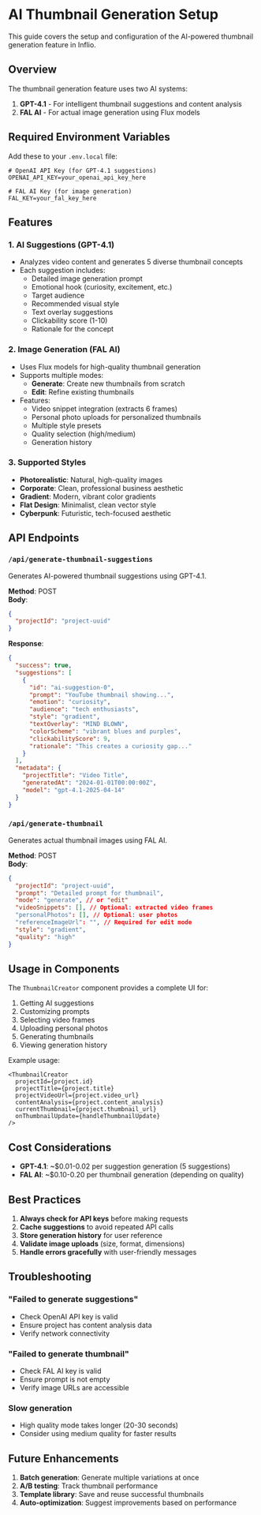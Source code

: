 # AI Thumbnail Generation Setup

This guide covers the setup and configuration of the AI-powered thumbnail generation feature in Inflio.

## Overview

The thumbnail generation feature uses two AI systems:
1. **GPT-4.1** - For intelligent thumbnail suggestions and content analysis
2. **FAL AI** - For actual image generation using Flux models

## Required Environment Variables

Add these to your `.env.local` file:

```env
# OpenAI API Key (for GPT-4.1 suggestions)
OPENAI_API_KEY=your_openai_api_key_here

# FAL AI Key (for image generation)
FAL_KEY=your_fal_key_here
```

## Features

### 1. AI Suggestions (GPT-4.1)
- Analyzes video content and generates 5 diverse thumbnail concepts
- Each suggestion includes:
  - Detailed image generation prompt
  - Emotional hook (curiosity, excitement, etc.)
  - Target audience
  - Recommended visual style
  - Text overlay suggestions
  - Clickability score (1-10)
  - Rationale for the concept

### 2. Image Generation (FAL AI)
- Uses Flux models for high-quality thumbnail generation
- Supports multiple modes:
  - **Generate**: Create new thumbnails from scratch
  - **Edit**: Refine existing thumbnails
- Features:
  - Video snippet integration (extracts 6 frames)
  - Personal photo uploads for personalized thumbnails
  - Multiple style presets
  - Quality selection (high/medium)
  - Generation history

### 3. Supported Styles
- **Photorealistic**: Natural, high-quality images
- **Corporate**: Clean, professional business aesthetic
- **Gradient**: Modern, vibrant color gradients
- **Flat Design**: Minimalist, clean vector style
- **Cyberpunk**: Futuristic, tech-focused aesthetic

## API Endpoints

### `/api/generate-thumbnail-suggestions`
Generates AI-powered thumbnail suggestions using GPT-4.1.

**Method**: POST  
**Body**:
```json
{
  "projectId": "project-uuid"
}
```

**Response**:
```json
{
  "success": true,
  "suggestions": [
    {
      "id": "ai-suggestion-0",
      "prompt": "YouTube thumbnail showing...",
      "emotion": "curiosity",
      "audience": "tech enthusiasts",
      "style": "gradient",
      "textOverlay": "MIND BLOWN",
      "colorScheme": "vibrant blues and purples",
      "clickabilityScore": 9,
      "rationale": "This creates a curiosity gap..."
    }
  ],
  "metadata": {
    "projectTitle": "Video Title",
    "generatedAt": "2024-01-01T00:00:00Z",
    "model": "gpt-4.1-2025-04-14"
  }
}
```

### `/api/generate-thumbnail`
Generates actual thumbnail images using FAL AI.

**Method**: POST  
**Body**:
```json
{
  "projectId": "project-uuid",
  "prompt": "Detailed prompt for thumbnail",
  "mode": "generate", // or "edit"
  "videoSnippets": [], // Optional: extracted video frames
  "personalPhotos": [], // Optional: user photos
  "referenceImageUrl": "", // Required for edit mode
  "style": "gradient",
  "quality": "high"
}
```

## Usage in Components

The `ThumbnailCreator` component provides a complete UI for:
1. Getting AI suggestions
2. Customizing prompts
3. Selecting video frames
4. Uploading personal photos
5. Generating thumbnails
6. Viewing generation history

Example usage:
```tsx
<ThumbnailCreator
  projectId={project.id}
  projectTitle={project.title}
  projectVideoUrl={project.video_url}
  contentAnalysis={project.content_analysis}
  currentThumbnail={project.thumbnail_url}
  onThumbnailUpdate={handleThumbnailUpdate}
/>
```

## Cost Considerations

- **GPT-4.1**: ~$0.01-0.02 per suggestion generation (5 suggestions)
- **FAL AI**: ~$0.10-0.20 per thumbnail generation (depending on quality)

## Best Practices

1. **Always check for API keys** before making requests
2. **Cache suggestions** to avoid repeated API calls
3. **Store generation history** for user reference
4. **Validate image uploads** (size, format, dimensions)
5. **Handle errors gracefully** with user-friendly messages

## Troubleshooting

### "Failed to generate suggestions"
- Check OpenAI API key is valid
- Ensure project has content analysis data
- Verify network connectivity

### "Failed to generate thumbnail"
- Check FAL AI key is valid
- Ensure prompt is not empty
- Verify image URLs are accessible

### Slow generation
- High quality mode takes longer (20-30 seconds)
- Consider using medium quality for faster results

## Future Enhancements

1. **Batch generation**: Generate multiple variations at once
2. **A/B testing**: Track thumbnail performance
3. **Template library**: Save and reuse successful thumbnails
4. **Auto-optimization**: Suggest improvements based on performance 